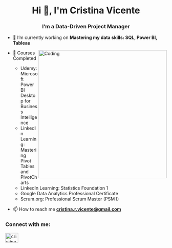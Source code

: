 <h1 align="center">Hi 👋, I'm Cristina Vicente</h1>
<h3 align="center">I’m a Data-Driven Project Manager</h3>


- 🔭 I’m currently working on **Mastering my data skills: SQL, Power BI, Tableau**

<img align="right" alt="Coding" width="400" src="https://cdn.dribbble.com/users/668001/screenshots/3861883/data-graphic-animation.gif">

- 🏅 Courses Completed
 
  - Udemy: Microsoft Power BI Desktop for Business Intelligence
  - LinkedIn Learning: Mastering Pivot Tables and PivotCharts   
  - LinkedIn Learning: Statistics Foundation 1  
  - Google Data Analytics Professional Certificate   
  - Scrum.org: Professional Scrum Master (PSM I)   


- 📫 How to reach me **cristina.r.vicente@gmail.com**

<h3 align="left">Connect with me:</h3>
<p align="left">
<a href="https://linkedin.com/in/cristina-vicente-91897031" target="blank"><img align="center" src="https://raw.githubusercontent.com/rahuldkjain/github-profile-readme-generator/master/src/images/icons/Social/linked-in-alt.svg" alt="cristina-vicente-91897031" height="30" width="40" /></a>
</p>
